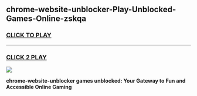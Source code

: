 
## chrome-website-unblocker-Play-Unblocked-Games-Online-zskqa
<h3>
<a href="https://premium76.site?title=chrome-website-unblocker&ref=25A">CLICK TO PLAY</a></h3>
<hr>

<h3>
<a href="https://premium76.site?title=chrome-website-unblocker&ref=25A">CLICK 2 PLAY</a>
  
</h3>

<a href="https://premium76.site?title=chrome-website-unblocker&ref=25A"><img src="https://clearcache.store/games.png"></a>


**chrome-website-unblocker games unblocked: Your Gateway to Fun and Accessible Online Gaming**
